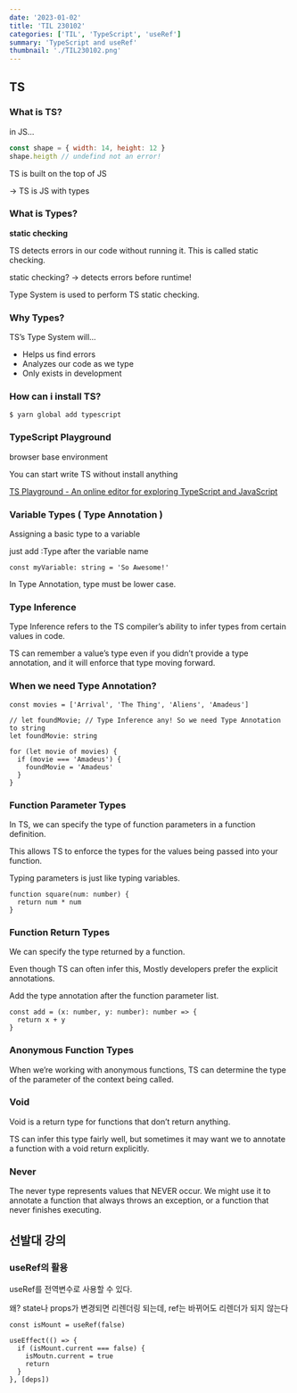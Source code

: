 ```yaml
---
date: '2023-01-02'
title: 'TIL 230102'
categories: ['TIL', 'TypeScript', 'useRef']
summary: 'TypeScript and useRef'
thumbnail: './TIL230102.png'
---
```


## TS

### What is TS?

in JS…

```jsx
const shape = { width: 14, height: 12 }
shape.heigth // undefind not an error!
```

TS is built on the top of JS

→ TS is JS with types

### What is Types?

**static checking**

TS detects errors in our code without running it. This is called static checking.

static checking? → detects errors before runtime!

Type System is used to perform TS static checking.

### Why Types?

TS’s Type System will…

- Helps us find errors
- Analyzes our code as we type
- Only exists in development

### How can i install TS?

`$ yarn global add typescript`

### TypeScript Playground

browser base environment

You can start write TS without install anything

[TS Playground - An online editor for exploring TypeScript and JavaScript](https://www.typescriptlang.org/play)

### Variable Types ( Type Annotation )

Assigning a basic type to a variable

just add :Type after the variable name

```tsx
const myVariable: string = 'So Awesome!'
```

In Type Annotation, type must be lower case.

### Type Inference

Type Inference refers to the TS compiler’s ability to infer types from certain values in code.

TS can remember a value’s type even if you didn’t provide a type annotation, and it will enforce that type moving forward.

### When we need Type Annotation?

```tsx
const movies = ['Arrival', 'The Thing', 'Aliens', 'Amadeus']

// let foundMovie; // Type Inference any! So we need Type Annotation to string
let foundMovie: string

for (let movie of movies) {
  if (movie === 'Amadeus') {
    foundMovie = 'Amadeus'
  }
}
```

### Function Parameter Types

In TS, we can specify the type of function parameters in a function definition.

This allows TS to enforce the types for the values being passed into your function.

Typing parameters is just like typing variables.

```tsx
function square(num: number) {
  return num * num
}
```

### Function Return Types

We can specify the type returned by a function.

Even though TS can often infer this, Mostly developers prefer the explicit annotations.

Add the type annotation after the function parameter list.

```tsx
const add = (x: number, y: number): number => {
  return x + y
}
```

### Anonymous Function Types

When we’re working with anonymous functions, TS can determine the type of the parameter of the context being called.

### Void

Void is a return type for functions that don’t return anything.

TS can infer this type fairly well, but sometimes it may want we to annotate a function with a void return explicitly.

### Never

The never type represents values that NEVER occur. We might use it to annotate a function that always throws an exception, or a function that never finishes executing.

## 선발대 강의

### useRef의 활용

useRef를 전역변수로 사용할 수 있다.

왜? state나 props가 변경되면 리렌더링 되는데, ref는 바뀌어도 리렌더가 되지 않는다

```tsx
const isMount = useRef(false)

useEffect(() => {
  if (isMount.current === false) {
    isMoutn.current = true
    return
  }
}, [deps])
```
